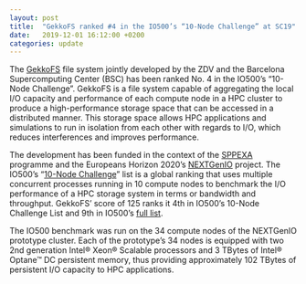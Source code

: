 ```yaml
---
layout: post
title:  "GekkoFS ranked #4 in the IO500’s “10-Node Challenge” at SC19"
date:   2019-12-01 16:12:00 +0200
categories: update
---
```

The [GekkoFS](https://research.zdv.uni-mainz.de/research/ada-fs/) file system jointly developed by the ZDV and the Barcelona Supercomputing Center (BSC) has been ranked No. 4 in the IO500’s “10-Node Challenge”. GekkoFS is a file system capable of aggregating the local I/O capacity and performance of each compute node in a HPC cluster to produce a high-performance storage space that can be accessed in a distributed manner. This storage space allows HPC applications and simulations to run in isolation from each other with regards to I/O, which
reduces interferences and improves performance.

The development has been funded in the context of the [SPPEXA](http://www.sppexa.de/) programme and the Europeans Horizon 2020’s [NEXTGenIO](http://www.nextgenio.eu/) project. The IO500’s “[10-Node Challenge](https://www.vi4io.org/io500/list/19-11/10node)” list is a global ranking that uses multiple concurrent processes running in 10 compute nodes to benchmark the I/O performance of a HPC storage system in terms or bandwidth and throughput. GekkoFS’ score of 125 ranks it 4th in IO500’s 10-Node Challenge List and 9th in IO500’s [full list](https://www.vi4io.org/io500/list/19-11/full?fields=information__system,information__institution,information__storage_vendor,information__filesystem_type,information__client_nodes,information__client_total_procs,io500__score,io500__bw,io500__md,information__data,information__list_id&equation=&sort_asc=false&sort_by=io500__score&radarmax=6&query=).

The IO500 benchmark was run on the 34 compute nodes of the NEXTGenIO prototype cluster. Each of the prototype’s 34 nodes is equipped with two 2nd generation Intel® Xeon® Scalable processors and 3 TBytes of Intel® Optane™ DC persistent memory, thus providing approximately 102 TBytes of persistent I/O capacity to HPC applications.

